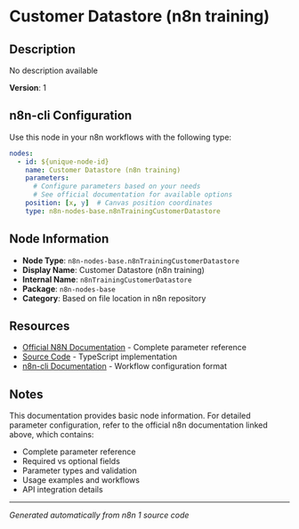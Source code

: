 # Customer Datastore (n8n training)

## Description

No description available

**Version**: 1

## n8n-cli Configuration

Use this node in your n8n workflows with the following type:

```yaml
nodes:
  - id: ${unique-node-id}
    name: Customer Datastore (n8n training)
    parameters:
      # Configure parameters based on your needs
      # See official documentation for available options
    position: [x, y]  # Canvas position coordinates
    type: n8n-nodes-base.n8nTrainingCustomerDatastore
```

## Node Information

- **Node Type**: `n8n-nodes-base.n8nTrainingCustomerDatastore`
- **Display Name**: Customer Datastore (n8n training)
- **Internal Name**: `n8nTrainingCustomerDatastore`
- **Package**: `n8n-nodes-base`
- **Category**: Based on file location in n8n repository

## Resources

- [Official N8N Documentation](https://docs.n8n.io/integrations/builtin/app-nodes/n8n-nodes-base.n8ntrainingcustomerdatastore/) - Complete parameter reference
- [Source Code](https://github.com/n8n-io/n8n/blob/master/packages/nodes-base/nodes/N8nTrainingCustomerDatastore/N8nTrainingCustomerDatastore.node.ts) - TypeScript implementation
- [n8n-cli Documentation](https://github.com/edenreich/n8n-cli) - Workflow configuration format

## Notes

This documentation provides basic node information. For detailed parameter configuration, 
refer to the official n8n documentation linked above, which contains:

- Complete parameter reference
- Required vs optional fields
- Parameter types and validation
- Usage examples and workflows
- API integration details

---
*Generated automatically from n8n 1 source code*
